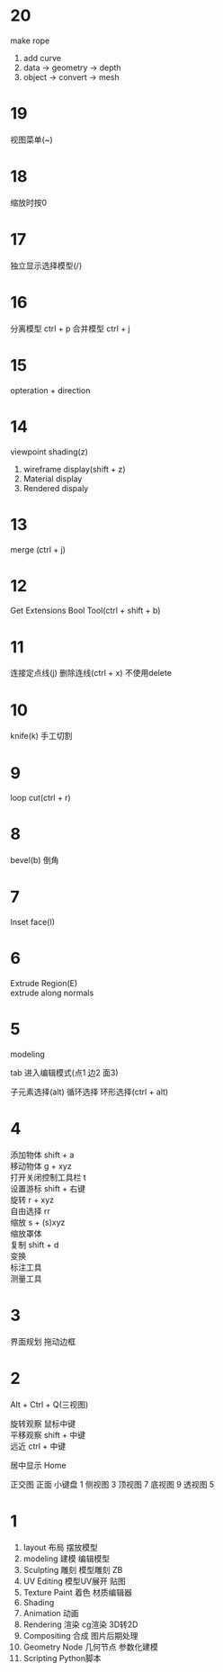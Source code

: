 # 20

make rope

1. add curve
2. data -> geometry -> depth
3. object -> convert -> mesh

# 19
视图菜单(~)

# 18

缩放时按0

# 17

独立显示选择模型(/)

# 16

分离模型 ctrl + p
合并模型 ctrl + j

# 15

opteration + direction

# 14

viewpoint shading(z)
1. wireframe display(shift + z)
2. Material display
3. Rendered dispaly

# 13

merge (ctrl + j)

# 12

Get Extensions
Bool Tool(ctrl + shift + b)

# 11

连接定点线(j)
删除连线(ctrl + x) 不使用delete

# 10


knife(k)
手工切割

# 9

loop cut(ctrl + r)

# 8

bevel(b) 倒角

# 7

Inset face(I)

# 6

Extrude Region(E)  
extrude along normals

# 5

modeling

tab 进入编辑模式(点1 边2 面3)

子元素选择(alt)
    循环选择
    环形选择(ctrl + alt)

# 4

添加物体 shift + a  
移动物体 g + xyz  
打开关闭控制工具栏 t  
设置游标 shift + 右键  
旋转 r + xyz  
自由选择 rr  
缩放 s + (s)xyz  
缩放罩体  
复制 shift + d  
变换  
标注工具  
测量工具  

# 3

界面规划
拖动边框

# 2

Alt + Ctrl + Q(三视图)

旋转观察 鼠标中键  
平移观察 shift + 中键  
远近 ctrl + 中键  

居中显示 Home  

正交图
正面 小键盘 1
侧视图 3
顶视图 7
底视图 9
透视图 5

# 1

1. layout 布局 摆放模型
2. modeling 建模 编辑模型
3. Sculpting 雕刻 模型雕刻 ZB
4. UV Editing 模型UV展开 贴图
5. Texture Paint 着色 材质编辑器 
6. Shading
7. Animation 动画
8. Rendering 渲染 cg渲染 3D转2D
9. Compositing 合成 图片后期处理
10. Geometry Node 几何节点 参数化建模
11. Scripting Python脚本


